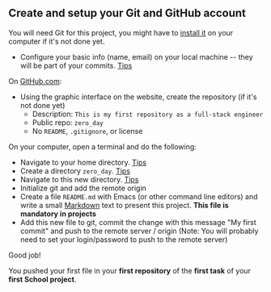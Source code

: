 ## Create and setup your Git and GitHub account

You will need Git for this project, you might have to [install it](https://alx-intranet.hbtn.io/rltoken/7kPsched1VMPOY2bdvZvGQ "install it") on your computer if it's not done yet.

-   Configure your basic info (name, email) on your local machine -- they will be part of your commits. [Tips](https://alx-intranet.hbtn.io/rltoken/oAAqmPJ1ftZZhUjaw7FvjA "Tips")

On [GitHub.com](https://alx-intranet.hbtn.io/rltoken/4vp5Qze3WATHKtytzT2_UA "GitHub.com"):

-   Using the graphic interface on the website, create the repository (if it's not done yet)
    -   Description: `This is my first repository as a full-stack engineer`
    -   Public repo: `zero_day`
    -   No `README`, `.gitignore`, or license

On your computer, open a terminal and do the following:

-   Navigate to your home directory. [Tips](https://alx-intranet.hbtn.io/rltoken/YeOwsN-vhfSCbNjgE01Gag "Tips")
-   Create a directory `zero_day`. [Tips](https://alx-intranet.hbtn.io/rltoken/hWrqqlilEv8L6yqpyt1TTA "Tips")
-   Navigate to this new directory. [Tips](https://alx-intranet.hbtn.io/rltoken/za58mq537U6U775osQ8bfQ "Tips")
-   Initialize git and add the remote origin
-   Create a file `README.md` with Emacs (or other command line editors) and write a small [Markdown](https://alx-intranet.hbtn.io/rltoken/VV79mKOEf5mXVbKpH4i63Q "Markdown") text to present this project. **This file is mandatory in projects**
-   Add this new file to git, commit the change with this message "My first commit" and push to the remote server / origin (Note: You will probably need to set your login/password to push to the remote server)

Good job!

You pushed your first file in your **first repository** of the **first task** of your **first School project**.
